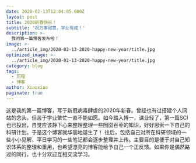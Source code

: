 ```yaml
---
date: 2020-02-13T12:04:05.000Z
layout: post
title: 2020新春快乐！
subtitle: '祝万事如意，学业有成！'
description: >-
  我的第一篇博客发布啦！
image: >-
  ../article_img/2020-02-13-2020-happy-new-year/title.jpg
optimized_image: >-
  ../article_img/2020-02-13-2020-happy-new-year/title.jpg
category: blog
tags:
  - 历程
  - 博客
author: Xiaoxiao
paginate: true
---
```

这是我的第一篇博客，写于新冠病毒肆虐的2020年新春。曾经也有过搭建个人网站的念头，但苦于学业繁忙一直不能如愿。如今踏入博一，课业轻了，第一篇SCI也已投出，自觉应该静下心来整理整理一些囫囵吞枣的知识，好好思索一下自己的科研计划。于是这个博客就华丽地诞生了！
往后，包括自己对所在科研领域的一些小小见解、平日学习的一些笔记都会逐步整理并上传。主要目的是便于对自己知识体系的整理和重用，也希望漂亮的博客能给予自己一个正反馈。如果你是偶然路过的同行，也十分欢迎互相交流学习。